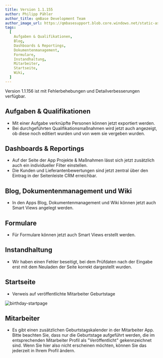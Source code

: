 ```yaml
---
title: Version 1.1.155
author: Philipp Pähler
author_title: qmBase Development Team
author_image_url: https://qmbasesupport.blob.core.windows.net/static-assets/img/persons/paehler_round.png
tags:
  [
    Aufgaben & Qualifikationen,
    Blog,
    Dashboards & Reportings,
    Dokumentenmanagement,
    Formulare,
    Instandhaltung,
    Mitarbeiter,
    Startseite,
    Wiki,
  ]
---
```


Version 1.1.156 ist mit Fehlerbehebungen und Detailverbesserungen verfügbar.

<!--truncate-->

## Aufgaben & Qualifikationen

- Mit einer Aufgabe verknüpfte Personen können jetzt exportiert werden.
- Bei durchgeführten Qualifikationsmaßnahmen wird jetzt auch angezeigt, ob diese noch editiert wurden und von wem sie vergeben wurden.

## Dashboards & Reportings

- Auf der Seite der App Projekte & Maßnahmen lässt sich jetzt zusätzlich auch ein individueller Filter einstellen.
- Die Kunden und Lieferantenbewertungen sind jetzt zentral über den Eintrag in der Seitenleiste CRM erreichbar.

## Blog, Dokumentenmanagement und Wiki

- In den Apps Blog, Dokumentenmanagement und Wiki können jetzt auch Smart Views angelegt werden.

## Formulare

- Für Formulare können jetzt auch Smart Views erstellt werden.

## Instandhaltung

- Wir haben einen Fehler beseitigt, bei dem Prüfdaten nach der Eingabe erst mit dem Neuladen der Seite korrekt dargestellt wurden.

## Startseite

- Verweis auf veröffentlichte Mitarbeiter Geburtstage

![birthday-startpage](https://caqadmin.blob.core.windows.net/public-screenshots/manual-screenshots/Screenshot%202021-08-18%20152706%20birthday-startpage.png)

## Mitarbeiter

- Es gibt einen zusätzlichen Geburtstagskalender in der Mitarbeiter App. Bitte beachten Sie, dass nur die Geburtstage aufgeführt werden, die im entsprechenden Mitarbeiter Profil als "Veröffentlicht" gekennzeichnet sind. Wenn Sie hier also nicht erscheinen möchten, können Sie das jederzeit in Ihrem Profil ändern.
